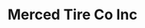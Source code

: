 ---
title: "Merced Tire Co Inc"
url: /merced/merced-tire-co-inc-west-16th-street/
shop: car repair
---